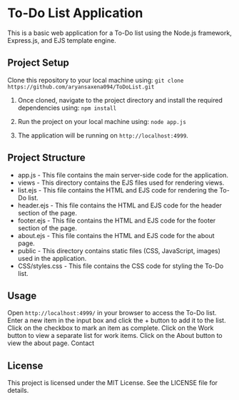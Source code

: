 # To-Do List Application
This is a basic web application for a To-Do list using the Node.js framework, Express.js, and EJS template engine.

## Project Setup

Clone this repository to your local machine using:
`git clone https://github.com/aryansaxena094/ToDoList.git`

1. Once cloned, navigate to the project directory and install the required dependencies using:
`npm install`

2. Run the project on your local machine using:
`node app.js`

3. The application will be running on `http://localhost:4999`.

## Project Structure

- app.js - This file contains the main server-side code for the application.
- views - This directory contains the EJS files used for rendering views.
- list.ejs - This file contains the HTML and EJS code for rendering the To-Do list.
- header.ejs - This file contains the HTML and EJS code for the header section of the page.
- footer.ejs - This file contains the HTML and EJS code for the footer section of the page.
- about.ejs - This file contains the HTML and EJS code for the about page.
- public - This directory contains static files (CSS, JavaScript, images) used in the application.
- CSS/styles.css - This file contains the CSS code for styling the To-Do list.

## Usage

Open `http://localhost:4999/` in your browser to access the To-Do list.
Enter a new item in the input box and click the + button to add it to the list.
Click on the checkbox to mark an item as complete.
Click on the Work button to view a separate list for work items.
Click on the About button to view the about page.
Contact

## License
This project is licensed under the MIT License. See the LICENSE file for details.
